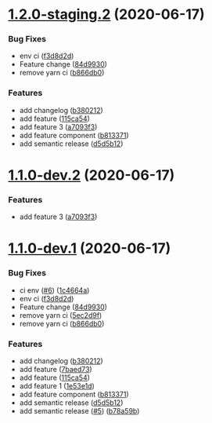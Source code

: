 # [1.2.0-staging.2](https://github.com/roddyvitali/version-clone/compare/v1.2.0-staging.1...v1.2.0-staging.2) (2020-06-17)



### Bug Fixes
* env ci ([f3d8d2d](https://github.com/roddyvitali/version-clone/commit/f3d8d2df6916c8e2f415852264c6ef6e64f66ef0))
* Feature change ([84d9930](https://github.com/roddyvitali/version-clone/commit/84d9930879985993246c00da653b26b0edbc11d8))
* remove yarn ci ([b866db0](https://github.com/roddyvitali/version-clone/commit/b866db070817bde52adea6afba6628e1c44ae3ad))


### Features

* add changelog ([b380212](https://github.com/roddyvitali/version-clone/commit/b380212ff57e945ca35b298cc47d9bc4062f8993))
* add feature ([115ca54](https://github.com/roddyvitali/version-clone/commit/115ca5410b0960ad2bfc87f8e7935e0f0ab867b9))
* add feature 3 ([a7093f3](https://github.com/roddyvitali/version-clone/commit/a7093f3cda30a8eac8e0309f120365060c0fa820))
* add feature component ([b813371](https://github.com/roddyvitali/version-clone/commit/b813371358aef901d814f80898f61201627b983c))
* add semantic release ([d5d5b12](https://github.com/roddyvitali/version-clone/commit/d5d5b12546d7799422bf8582fb1cb41c9d38c5aa))


# [1.1.0-dev.2](https://github.com/roddyvitali/version-clone/compare/v1.1.0-dev.1...v1.1.0-dev.2) (2020-06-17)


### Features

* add feature 3 ([a7093f3](https://github.com/roddyvitali/version-clone/commit/a7093f3cda30a8eac8e0309f120365060c0fa820))

# [1.1.0-dev.1](https://github.com/roddyvitali/version-clone/compare/v1.0.0...v1.1.0-dev.1) (2020-06-17)


### Bug Fixes

* ci env ([#6](https://github.com/roddyvitali/version-clone/issues/6)) ([1c4664a](https://github.com/roddyvitali/version-clone/commit/1c4664a13c1a0cc725a4b2606d092c8202268bea))
* env ci ([f3d8d2d](https://github.com/roddyvitali/version-clone/commit/f3d8d2df6916c8e2f415852264c6ef6e64f66ef0))
* Feature change ([84d9930](https://github.com/roddyvitali/version-clone/commit/84d9930879985993246c00da653b26b0edbc11d8))
* remove yarn ci ([5ec2d9f](https://github.com/roddyvitali/version-clone/commit/5ec2d9fdbc71f1a8e4c4f31888f5d413d4b0da6f))
* remove yarn ci ([b866db0](https://github.com/roddyvitali/version-clone/commit/b866db070817bde52adea6afba6628e1c44ae3ad))


### Features

* add changelog ([b380212](https://github.com/roddyvitali/version-clone/commit/b380212ff57e945ca35b298cc47d9bc4062f8993))
* add feature ([7baed73](https://github.com/roddyvitali/version-clone/commit/7baed7323f5d25715d788250848c559e64b13376))
* add feature ([115ca54](https://github.com/roddyvitali/version-clone/commit/115ca5410b0960ad2bfc87f8e7935e0f0ab867b9))
* add feature 1 ([1e53e1d](https://github.com/roddyvitali/version-clone/commit/1e53e1d3ebaf43b475e0fb76b82b6dd162a45975))
* add feature component ([b813371](https://github.com/roddyvitali/version-clone/commit/b813371358aef901d814f80898f61201627b983c))
* add semantic release ([d5d5b12](https://github.com/roddyvitali/version-clone/commit/d5d5b12546d7799422bf8582fb1cb41c9d38c5aa))
* add semantic release ([#5](https://github.com/roddyvitali/version-clone/issues/5)) ([b78a59b](https://github.com/roddyvitali/version-clone/commit/b78a59b35b155d9e56cd84a6a10e8ce2c46e5f89))
